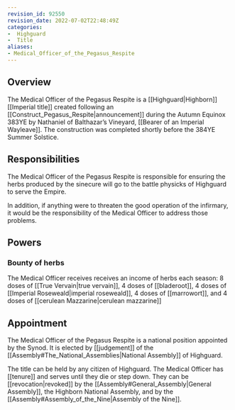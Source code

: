 ```yaml
---
revision_id: 92550
revision_date: 2022-07-02T22:48:49Z
categories:
-  Highguard
-  Title
aliases:
- Medical_Officer_of_the_Pegasus_Respite
---
```


## Overview
The Medical Officer of the Pegasus Respite is a [[Highguard|Highborn]] [[Imperial title]] created following an [[Construct_Pegasus_Respite|announcement]] during the Autumn Equinox 383YE by Nathaniel of Balthazar’s Vineyard, [[Bearer of an Imperial Wayleave]]. The construction was completed shortly before the 384YE Summer Solstice.

## Responsibilities
The Medical Officer of the Pegasus Respite is responsible for ensuring the herbs produced by the sinecure will go to the battle physicks of Highguard to serve the Empire.

In addition, if anything were to threaten the good operation of the infirmary, it would be the responsibility of the Medical Officer to address those problems.

## Powers
### Bounty of herbs
The Medical Officer receives receives an income of herbs each season: 8 doses of [[True Vervain|true vervain]], 4 doses of [[bladeroot]], 4 doses of [[Imperial Roseweald|imperial roseweald]], 4 doses of [[marrowort]], and 4 doses of [[cerulean Mazzarine|cerulean mazzarine]]

## Appointment
The Medical Officer of the Pegasus Respite is a national position appointed by the Synod. It is elected by [[judgement]] of the [[Assembly#The_National_Assemblies|National Assembly]] of Highguard. 

The title can be held by any citizen of Highguard. The Medical Officer has [[tenure]] and serves until they die or step down. They can be [[revocation|revoked]] by the [[Assembly#General_Assembly|General Assembly]], the Highborn National Assembly, and by the [[Assembly#Assembly_of_the_Nine|Assembly of the Nine]].

 


